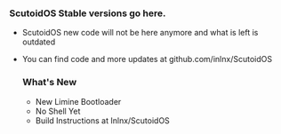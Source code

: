  ### ScutoidOS Stable versions go here. 
+ ScutoidOS new code will not be here anymore and what is left is outdated
+ You can find code and more updates at github.com/inlnx/ScutoidOS

  ### What's New
  + New Limine Bootloader
  + No Shell Yet
  + Build Instructions at Inlnx/ScutoidOS
